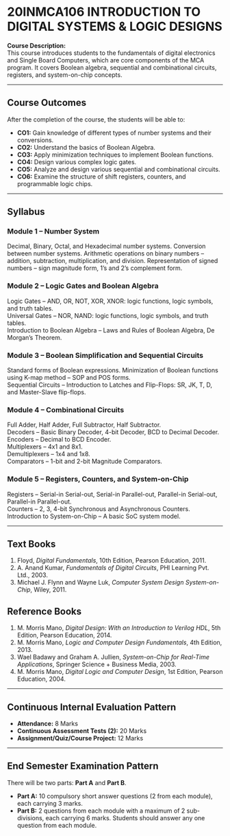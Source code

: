 # 20INMCA106 INTRODUCTION TO DIGITAL SYSTEMS & LOGIC DESIGNS

**Course Description:**  
This course introduces students to the fundamentals of digital electronics and Single Board Computers, which are core components of the MCA program. It covers Boolean algebra, sequential and combinational circuits, registers, and system-on-chip concepts.

---

## Course Outcomes

After the completion of the course, the students will be able to:

- **CO1:** Gain knowledge of different types of number systems and their conversions.  
- **CO2:** Understand the basics of Boolean Algebra.  
- **CO3:** Apply minimization techniques to implement Boolean functions.  
- **CO4:** Design various complex logic gates.  
- **CO5:** Analyze and design various sequential and combinational circuits.  
- **CO6:** Examine the structure of shift registers, counters, and programmable logic chips.

---

## Syllabus

### Module 1 – Number System
Decimal, Binary, Octal, and Hexadecimal number systems. Conversion between number systems. Arithmetic operations on binary numbers – addition, subtraction, multiplication, and division. Representation of signed numbers – sign magnitude form, 1’s and 2’s complement form.

### Module 2 – Logic Gates and Boolean Algebra
Logic Gates – AND, OR, NOT, XOR, XNOR: logic functions, logic symbols, and truth tables.  
Universal Gates – NOR, NAND: logic functions, logic symbols, and truth tables.  
Introduction to Boolean Algebra – Laws and Rules of Boolean Algebra, De Morgan’s Theorem.

### Module 3 – Boolean Simplification and Sequential Circuits
Standard forms of Boolean expressions. Minimization of Boolean functions using K-map method – SOP and POS forms.  
Sequential Circuits – Introduction to Latches and Flip-Flops: SR, JK, T, D, and Master-Slave flip-flops.

### Module 4 – Combinational Circuits
Full Adder, Half Adder, Full Subtractor, Half Subtractor.  
Decoders – Basic Binary Decoder, 4-bit Decoder, BCD to Decimal Decoder.  
Encoders – Decimal to BCD Encoder.  
Multiplexers – 4x1 and 8x1.  
Demultiplexers – 1x4 and 1x8.  
Comparators – 1-bit and 2-bit Magnitude Comparators.

### Module 5 – Registers, Counters, and System-on-Chip
Registers – Serial-in Serial-out, Serial-in Parallel-out, Parallel-in Serial-out, Parallel-in Parallel-out.  
Counters – 2, 3, 4-bit Synchronous and Asynchronous Counters.  
Introduction to System-on-Chip – A basic SoC system model.

---

## Text Books
1. Floyd, *Digital Fundamentals*, 10th Edition, Pearson Education, 2011.  
2. A. Anand Kumar, *Fundamentals of Digital Circuits*, PHI Learning Pvt. Ltd., 2003.  
3. Michael J. Flynn and Wayne Luk, *Computer System Design System-on-Chip*, Wiley, 2011.

## Reference Books
1. M. Morris Mano, *Digital Design: With an Introduction to Verilog HDL*, 5th Edition, Pearson Education, 2014.  
2. M. Morris Mano, *Logic and Computer Design Fundamentals*, 4th Edition, 2013.  
3. Wael Badawy and Graham A. Jullien, *System-on-Chip for Real-Time Applications*, Springer Science + Business Media, 2003.  
4. M. Morris Mano, *Digital Logic and Computer Design*, 1st Edition, Pearson Education, 2004.

---

## Continuous Internal Evaluation Pattern
- **Attendance:** 8 Marks  
- **Continuous Assessment Tests (2):** 20 Marks  
- **Assignment/Quiz/Course Project:** 12 Marks  

---

## End Semester Examination Pattern
There will be two parts: **Part A** and **Part B**.  
- **Part A:** 10 compulsory short answer questions (2 from each module), each carrying 3 marks.  
- **Part B:** 2 questions from each module with a maximum of 2 sub-divisions, each carrying 6 marks. Students should answer any one question from each module.
